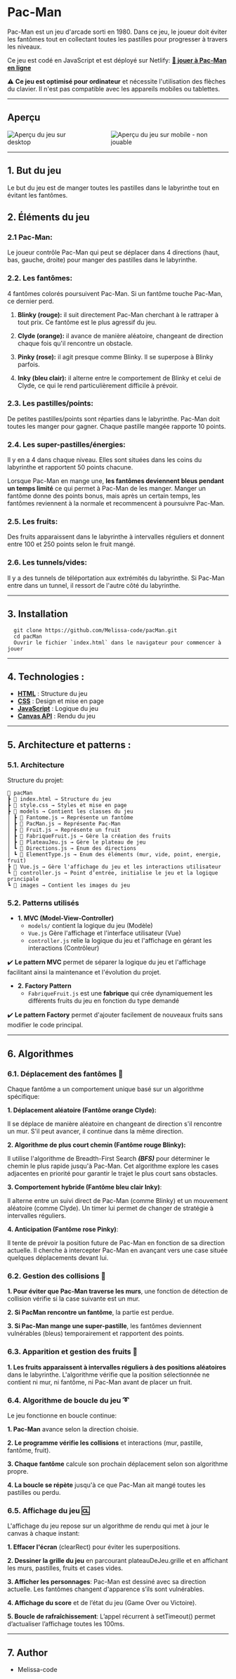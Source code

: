 # Pac-Man

Pac-Man est un jeu d'arcade sorti en 1980. Dans ce jeu, le joueur doit éviter les fantômes tout en collectant toutes les pastilles pour progresser à travers les niveaux.

Ce jeu est codé en JavaScript et est déployé sur Netlify: **[🔗 jouer à Pac-Man en ligne](https://new-pacman-game.netlify.app/)**
 
⚠️ **Ce jeu est optimisé pour ordinateur** et nécessite l'utilisation des flèches du clavier. Il n'est pas compatible avec les appareils mobiles ou tablettes.

---

## Aperçu 

<div style="display: flex; gap: 3rem;">
  <img src="./assets/images/pacman_desktop.svg" alt="Aperçu du jeu sur desktop" style="max-width: 100%;  height: auto;" />
  <img src="./assets/images/pacman_mobile.svg" alt="Aperçu du jeu sur mobile - non jouable" style="max-width: 100%; height: auto;" />
</div>

---- 

## 1. But du jeu 

Le but du jeu est de manger toutes les pastilles dans le labyrinthe tout en évitant les fantômes. 


## 2. Éléments du jeu

### 2.1 Pac-Man: 

Le joueur contrôle Pac-Man qui peut se déplacer dans 4 directions (haut, bas, gauche, droite) pour manger des pastilles dans le labyrinthe.

### 2.2. Les fantômes: 

4 fantômes colorés poursuivent Pac-Man. Si un fantôme touche Pac-Man, ce dernier perd. 

1. **Blinky (rouge):** il suit directement Pac-Man cherchant à le rattraper à tout prix. Ce fantôme est le plus agressif du jeu.

2. **Clyde (orange):** il avance de manière aléatoire, changeant de direction chaque fois qu'il rencontre un obstacle. 

3. **Pinky (rose):** il agit presque comme Blinky. Il se superpose à Blinky parfois. 

4. **Inky (bleu clair):** il alterne entre le comportement de Blinky et celui de Clyde, ce qui le rend particulièrement difficile à prévoir. 


### 2.3. Les pastilles/points:

De petites pastilles/points sont réparties dans le labyrinthe. Pac-Man doit toutes les manger pour gagner. Chaque pastille mangée rapporte 10 points.


### 2.4. Les super-pastilles/énergies:

Il y en a 4 dans chaque niveau. Elles sont situées dans les coins du labyrinthe et rapportent 50 points chacune.

Lorsque Pac-Man en mange une, **les fantômes deviennent bleus pendant un temps limité** ce qui permet à Pac-Man de les manger. Manger un fantôme donne des points bonus, mais après un certain temps, les fantômes reviennent à la normale et recommencent à poursuivre Pac-Man.


### 2.5. Les fruits: 

Des fruits apparaissent dans le labyrinthe à intervalles réguliers et donnent entre 100 et 250 points selon le fruit mangé.


### 2.6. Les tunnels/vides:

Il y a des tunnels de téléportation aux extrémités du labyrinthe. Si Pac-Man entre dans un tunnel, il ressort de l'autre côté du labyrinthe.

---

## 3. Installation 

```
  git clone https://github.com/Melissa-code/pacMan.git
  cd pacMan
  Ouvrir le fichier `index.html` dans le navigateur pour commencer à jouer
```

---

## 4. Technologies : 

- **[HTML](https://developer.mozilla.org/fr/docs/Web/HTML)** : Structure du jeu
- **[CSS](https://developer.mozilla.org/fr/docs/Web/CSS)** : Design et mise en page
- **[JavaScript](https://developer.mozilla.org/fr/docs/Web/JavaScript)** : Logique du jeu 
- **[Canvas API](https://developer.mozilla.org/en-US/docs/Web/API/Canvas_API)** : Rendu du jeu

--- 

## 5. Architecture et patterns : 

### 5.1. Architecture 

Structure du projet:
```
📂 pacMan
┣ 📜 index.html → Structure du jeu
┣ 📜 style.css → Styles et mise en page
┣ 📂 models → Contient les classes du jeu
│ ┣ 📜 Fantome.js → Représente un fantôme
│ ┣ 📜 PacMan.js → Représente Pac-Man
│ ┣ 📜 Fruit.js → Représente un fruit
│ ┣ 📜 FabriqueFruit.js → Gère la création des fruits
│ ┣ 📜 PlateauJeu.js → Gère le plateau de jeu
│ ┗ 📜 Directions.js → Enum des directions
│ ┗ 📜 ElementType.js → Enum des éléments (mur, vide, point, energie, fruit)
┣ 📜 Vue.js → Gère l'affichage du jeu et les interactions utilisateur
┗ 📜 controller.js → Point d’entrée, initialise le jeu et la logique principale
┗ 📜 images → Contient les images du jeu
```

### 5.2. Patterns utilisés

- **1. MVC (Model-View-Controller)**  
  - `models/` contient la logique du jeu (Modèle) 
  - `Vue.js` Gère l'affichage et l'interface utilisateur (Vue)
  - `controller.js` relie la logique du jeu et l'affichage en gérant les interactions (Contrôleur)

✔️ **Le pattern MVC** permet de séparer la logique du jeu et l'affichage facilitant ainsi 
la maintenance et l'évolution du projet.

- **2. Factory Pattern**  
  - `FabriqueFruit.js` est une **fabrique** qui crée dynamiquement les différents fruits du jeu en fonction du type demandé

✔️ **Le pattern Factory** permet d'ajouter facilement de nouveaux fruits sans modifier le code principal.

---

## 6. Algorithmes 

### 6.1. Déplacement des fantômes 👻

Chaque fantôme a un comportement unique basé sur un algorithme spécifique: 

**1. Déplacement aléatoire (Fantôme orange Clyde):**

Il se déplace de manière aléatoire en changeant de direction s'il rencontre un mur. S'il peut avancer, il continue dans la même direction. 

**2. Algorithme de plus court chemin (Fantôme rouge Blinky):**

Il utilise l'algorithme de Breadth-First Search ***(BFS)*** pour déterminer le chemin le plus rapide jusqu'à Pac-Man. Cet algorithme explore les cases adjacentes en priorité pour garantir le trajet le plus court sans obstacles.

 **3. Comportement hybride (Fantôme bleu clair Inky)**:

Il alterne entre un suivi direct de Pac-Man (comme Blinky) et un mouvement aléatoire (comme Clyde). Un timer lui permet de changer de stratégie à intervalles réguliers.

**4. Anticipation (Fantôme rose Pinky)**:

Il tente de prévoir la position future de Pac-Man en fonction de sa direction actuelle. Il cherche à intercepter Pac-Man en avançant vers une case située quelques déplacements devant lui.


### 6.2. Gestion des collisions 🧱

**1. Pour éviter que Pac-Man traverse les murs**, une fonction de détection de collision vérifie si la case suivante est un mur.

**2. Si PacMan rencontre un fantôme**, la partie est perdue.

**3. Si Pac-Man mange une super-pastille**, les fantômes deviennent vulnérables (bleus) temporairement et rapportent des points.


### 6.3. Apparition et gestion des fruits 🍒

**1. Les fruits apparaissent à intervalles réguliers à des positions aléatoires** dans le labyrinthe. L'algorithme vérifie que la position sélectionnée ne contient ni mur, ni fantôme, ni Pac-Man avant de placer un fruit.

### 6.4. Algorithme de boucle du jeu ➰

Le jeu fonctionne en boucle continue:

**1. Pac-Man** avance selon la direction choisie. 

**2. Le programme vérifie les collisions** et interactions (mur, pastille, fantôme, fruit).

**3. Chaque fantôme** calcule son prochain déplacement selon son algorithme propre.

**4. La boucle se répète** jusqu'à ce que Pac-Man ait mangé toutes les pastilles ou perdu.


### 6.5. Affichage du jeu 🆑

L'affichage du jeu repose sur un algorithme de rendu qui met à jour le canvas à chaque instant:

**1. Effacer l'écran** (clearRect) pour éviter les superpositions.

**2. Dessiner la grille du jeu** en parcourant plateauDeJeu.grille et en affichant les murs, pastilles, fruits et cases vides.

**3. Afficher les personnages**: Pac-Man est dessiné avec sa direction actuelle. Les fantômes changent d'apparence s’ils sont vulnérables. 

**4. Affichage du score** et de l’état du jeu (Game Over ou Victoire).

**5. Boucle de rafraîchissement**: L’appel récurrent à setTimeout() permet d’actualiser l’affichage toutes les 100ms.

---

## 7. Author 

- Melissa-code